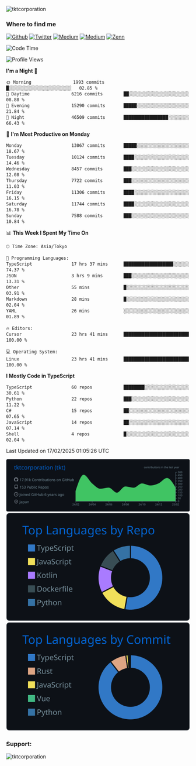 <p align="left"> <img src="https://komarev.com/ghpvc/?username=tktcorporation&label=Profile%20views&color=0e75b6&style=flat" alt="tktcorporation" /> </p>

<h3>Where to find me</h3>
<p>
<a href="https://github.com/tktcorporation" target="_blank"><img alt="Github" src="https://img.shields.io/badge/GitHub-%2312100E.svg?&style=for-the-badge&logo=Github&logoColor=white" /></a>
<a href="https://twitter.com/tktcorporation" target="_blank"><img alt="Twitter" src="https://img.shields.io/badge/twitter-%231DA1F2.svg?&style=for-the-badge&logo=twitter&logoColor=white" /></a>
<a href="https://www.linkedin.com/in/tktcorporation" target="_blank"><img alt="Medium" src="https://img.shields.io/badge/linkdin-0a66c2.svg?&style=for-the-badge&logo=linkedin&logoColor=white" /></a>
<a href="https://qiita.com/tktcorporation" target="_blank"><img alt="Medium" src="https://img.shields.io/badge/qiita-55C500.svg?&style=for-the-badge&logo=qiita&logoColor=white" /></a>
<a href="https://zenn.dev/tktcorporation" target="_blank"><img alt="Zenn" src="https://img.shields.io/badge/Zenn-3EA8FF.svg?&style=for-the-badge&logo=Zenn&logoColor=white" /></a>
</p>
  
<!--START_SECTION:waka-->
![Code Time](http://img.shields.io/badge/Code%20Time-2%2C148%20hrs%2044%20mins-blue)

![Profile Views](http://img.shields.io/badge/Profile%20Views-3-blue)

**I'm a Night 🦉** 

```text
🌞 Morning                1993 commits        █░░░░░░░░░░░░░░░░░░░░░░░░   02.85 % 
🌆 Daytime                6216 commits        ██░░░░░░░░░░░░░░░░░░░░░░░   08.88 % 
🌃 Evening                15290 commits       █████░░░░░░░░░░░░░░░░░░░░   21.84 % 
🌙 Night                  46509 commits       █████████████████░░░░░░░░   66.43 % 
```
📅 **I'm Most Productive on Monday** 

```text
Monday                   13067 commits       █████░░░░░░░░░░░░░░░░░░░░   18.67 % 
Tuesday                  10124 commits       ████░░░░░░░░░░░░░░░░░░░░░   14.46 % 
Wednesday                8457 commits        ███░░░░░░░░░░░░░░░░░░░░░░   12.08 % 
Thursday                 7722 commits        ███░░░░░░░░░░░░░░░░░░░░░░   11.03 % 
Friday                   11306 commits       ████░░░░░░░░░░░░░░░░░░░░░   16.15 % 
Saturday                 11744 commits       ████░░░░░░░░░░░░░░░░░░░░░   16.78 % 
Sunday                   7588 commits        ███░░░░░░░░░░░░░░░░░░░░░░   10.84 % 
```


📊 **This Week I Spent My Time On** 

```text
🕑︎ Time Zone: Asia/Tokyo

💬 Programming Languages: 
TypeScript               17 hrs 37 mins      ███████████████████░░░░░░   74.37 % 
JSON                     3 hrs 9 mins        ███░░░░░░░░░░░░░░░░░░░░░░   13.31 % 
Other                    55 mins             █░░░░░░░░░░░░░░░░░░░░░░░░   03.91 % 
Markdown                 28 mins             █░░░░░░░░░░░░░░░░░░░░░░░░   02.04 % 
YAML                     26 mins             ░░░░░░░░░░░░░░░░░░░░░░░░░   01.89 % 

🔥 Editors: 
Cursor                   23 hrs 41 mins      █████████████████████████   100.00 % 

💻 Operating System: 
Linux                    23 hrs 41 mins      █████████████████████████   100.00 % 
```

**I Mostly Code in TypeScript** 

```text
TypeScript               60 repos            ████████░░░░░░░░░░░░░░░░░   30.61 % 
Python                   22 repos            ███░░░░░░░░░░░░░░░░░░░░░░   11.22 % 
C#                       15 repos            ██░░░░░░░░░░░░░░░░░░░░░░░   07.65 % 
JavaScript               14 repos            ██░░░░░░░░░░░░░░░░░░░░░░░   07.14 % 
Shell                    4 repos             █░░░░░░░░░░░░░░░░░░░░░░░░   02.04 % 
```




 Last Updated on 17/02/2025 01:05:26 UTC
<!--END_SECTION:waka-->

[![](https://raw.githubusercontent.com/tktcorporation/tktcorporation/master/profile-summary-card-output/github_dark/0-profile-details.svg)](https://github.com/vn7n24fzkq/github-profile-summary-cards)
[![](https://raw.githubusercontent.com/tktcorporation/tktcorporation/master/profile-summary-card-output/github_dark/1-repos-per-language.svg)](https://github.com/vn7n24fzkq/github-profile-summary-cards) [![](https://raw.githubusercontent.com/tktcorporation/tktcorporation/master/profile-summary-card-output/github_dark/2-most-commit-language.svg)](https://github.com/vn7n24fzkq/github-profile-summary-cards)

<h3 align="left">Support:</h3>
<p><a href="https://www.buymeacoffee.com/tktcorporation"> <img align="left" src="https://cdn.buymeacoffee.com/buttons/v2/default-yellow.png" height="50" width="210" alt="tktcorporation" /></a></p><br><br>
